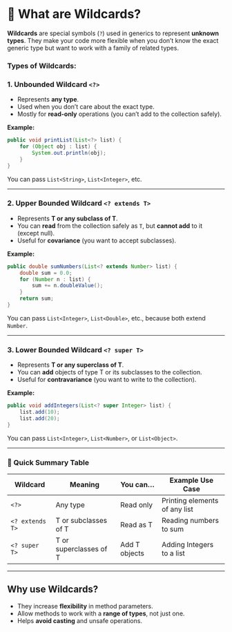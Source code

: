 # 🎯 What are Wildcards?

**Wildcards** are special symbols (`?`) used in generics to represent **unknown types**. They make your code more flexible when you don’t know the exact generic type but want to work with a family of related types.


### Types of Wildcards:

### 1. **Unbounded Wildcard `<?>`**

* Represents **any type**.
* Used when you don’t care about the exact type.
* Mostly for **read-only** operations (you can’t add to the collection safely).

**Example:**

```java
public void printList(List<?> list) {
    for (Object obj : list) {
        System.out.println(obj);
    }
}
```

You can pass `List<String>`, `List<Integer>`, etc.

---

### 2. **Upper Bounded Wildcard `<? extends T>`**

* Represents **T or any subclass of T**.
* You can **read** from the collection safely as `T`, but **cannot add** to it (except null).
* Useful for **covariance** (you want to accept subclasses).

**Example:**

```java
public double sumNumbers(List<? extends Number> list) {
    double sum = 0.0;
    for (Number n : list) {
        sum += n.doubleValue();
    }
    return sum;
}
```

You can pass `List<Integer>`, `List<Double>`, etc., because both extend `Number`.

---

### 3. **Lower Bounded Wildcard `<? super T>`**

* Represents **T or any superclass of T**.
* You can **add** objects of type T or its subclasses to the collection.
* Useful for **contravariance** (you want to write to the collection).

**Example:**

```java
public void addIntegers(List<? super Integer> list) {
    list.add(10);
    list.add(20);
}
```

You can pass `List<Integer>`, `List<Number>`, or `List<Object>`.

---

### 📌 Quick Summary Table

| Wildcard        | Meaning                | You can…      | Example Use Case              |
| --------------- | ---------------------- | ------------- | ----------------------------- |
| `<?>`           | Any type               | Read only     | Printing elements of any list |
| `<? extends T>` | T or subclasses of T   | Read as T     | Reading numbers to sum        |
| `<? super T>`   | T or superclasses of T | Add T objects | Adding Integers to a list     |

---

## Why use Wildcards?

* They increase **flexibility** in method parameters.
* Allow methods to work with a **range of types**, not just one.
* Helps **avoid casting** and unsafe operations.
